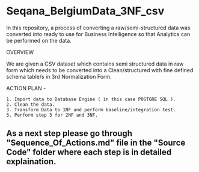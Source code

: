 # Seqana_BelgiumData_3NF_csv
In this repository, a process of converting a raw/semi-structured data was converted into ready to use for Business Intelligence so that Analytics can be performed on the data.



OVERVIEW

We are given a CSV dataset which contains semi structured data in raw form which needs to be converted into a Clean/structured with fine defined schema table/s in 3rd Normalization Form.

ACTION PLAN -
    
    1. Import data to Database Engine ( in this case POSTGRE SQL ).
    2. Clean the data.
    3. Transform Data to 1NF and perform baseline/integration test.
    3. Perform step 3 for 2NF and 3NF.
    
## As a next step please go through "Sequence_Of_Actions.md" file in the "Source Code" folder where each step is in detailed explaination.
